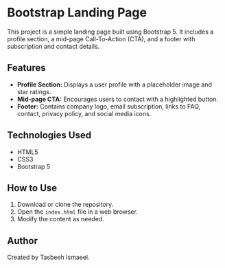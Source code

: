 # Bootstrap Landing Page

This project is a simple landing page built using Bootstrap 5. It includes a profile section, a mid-page Call-To-Action (CTA), and a footer with subscription and contact details.

## Features

- **Profile Section:** Displays a user profile with a placeholder image and star ratings.
- **Mid-page CTA:** Encourages users to contact with a highlighted button.
- **Footer:** Contains company logo, email subscription, links to FAQ, contact, privacy policy, and social media icons.

## Technologies Used

- HTML5
- CSS3
- Bootstrap 5

## How to Use

1. Download or clone the repository.
2. Open the `index.html` file in a web browser.
3. Modify the content as needed.

## Author

Created by Tasbeeh Ismaeel.
